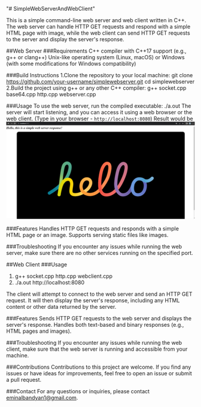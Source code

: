 "# SimpleWebServerAndWebClient" 

This is a simple command-line web server and web client written in C++. The web server can handle HTTP GET requests and respond with a simple HTML page with image, while the web client can send HTTP GET requests to the server and display the server's response.

##Web Server
###Requirements
C++ compiler with C++17 support (e.g., g++ or clang++)
Unix-like operating system (Linux, macOS) or Windows (with some modifications for Windows compatibility)

###Build Instructions
1.Clone the repository to your local machine:
git clone https://github.com/your-username/simplewebserver.git
cd simplewebserver
2.Build the project using g++ or any other C++ compiler:
g++ socket.cpp base64.cpp http.cpp webserver.cpp

###Usage
To use the web server, run the compiled executable:
./a.out
The server will start listening, and you can access it using a web browser or the web client. (Type in your browser - `http://localhost:8080`)
Result would be
![Alt Text](Capture.png)

###Features
Handles HTTP GET requests and responds with a simple HTML page or an image.
Supports serving static files like images.

###Troubleshooting
If you encounter any issues while running the web server, make sure there are no other services running on the specified port.

##Web Client
###Usage
1. g++ socket.cpp http.cpp webclient.cpp
2. ./a.out http://localhost:8080

The client will attempt to connect to the web server and send an HTTP GET request. It will then display the server's response, including any HTML content or other data returned by the server.

###Features
Sends HTTP GET requests to the web server and displays the server's response.
Handles both text-based and binary responses (e.g., HTML pages and images).

###Troubleshooting
If you encounter any issues while running the web client, make sure that the web server is running and accessible from your machine.

###Contributions
Contributions to this project are welcome. If you find any issues or have ideas for improvements, feel free to open an issue or submit a pull request.

###Contact
For any questions or inquiries, please contact eminalbandyan1@gmail.com.
